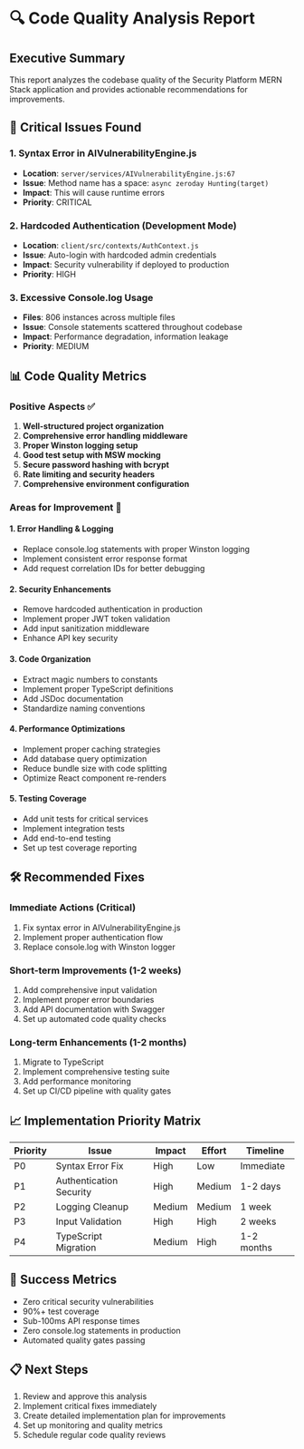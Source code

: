 # 🔍 Code Quality Analysis Report

## Executive Summary
This report analyzes the codebase quality of the Security Platform MERN Stack application and provides actionable recommendations for improvements.

## 🚨 Critical Issues Found

### 1. **Syntax Error in AIVulnerabilityEngine.js**
- **Location**: `server/services/AIVulnerabilityEngine.js:67`
- **Issue**: Method name has a space: `async zeroday Hunting(target)`
- **Impact**: This will cause runtime errors
- **Priority**: CRITICAL

### 2. **Hardcoded Authentication (Development Mode)**
- **Location**: `client/src/contexts/AuthContext.js`
- **Issue**: Auto-login with hardcoded admin credentials
- **Impact**: Security vulnerability if deployed to production
- **Priority**: HIGH

### 3. **Excessive Console.log Usage**
- **Files**: 806 instances across multiple files
- **Issue**: Console statements scattered throughout codebase
- **Impact**: Performance degradation, information leakage
- **Priority**: MEDIUM

## 📊 Code Quality Metrics

### Positive Aspects ✅
1. **Well-structured project organization**
2. **Comprehensive error handling middleware**
3. **Proper Winston logging setup**
4. **Good test setup with MSW mocking**
5. **Secure password hashing with bcrypt**
6. **Rate limiting and security headers**
7. **Comprehensive environment configuration**

### Areas for Improvement 🔧

#### 1. Error Handling & Logging
- Replace console.log statements with proper Winston logging
- Implement consistent error response format
- Add request correlation IDs for better debugging

#### 2. Security Enhancements
- Remove hardcoded authentication in production
- Implement proper JWT token validation
- Add input sanitization middleware
- Enhance API key security

#### 3. Code Organization
- Extract magic numbers to constants
- Implement proper TypeScript definitions
- Add JSDoc documentation
- Standardize naming conventions

#### 4. Performance Optimizations
- Implement proper caching strategies
- Add database query optimization
- Reduce bundle size with code splitting
- Optimize React component re-renders

#### 5. Testing Coverage
- Add unit tests for critical services
- Implement integration tests
- Add end-to-end testing
- Set up test coverage reporting

## 🛠 Recommended Fixes

### Immediate Actions (Critical)
1. Fix syntax error in AIVulnerabilityEngine.js
2. Implement proper authentication flow
3. Replace console.log with Winston logger

### Short-term Improvements (1-2 weeks)
1. Add comprehensive input validation
2. Implement proper error boundaries
3. Add API documentation with Swagger
4. Set up automated code quality checks

### Long-term Enhancements (1-2 months)
1. Migrate to TypeScript
2. Implement comprehensive testing suite
3. Add performance monitoring
4. Set up CI/CD pipeline with quality gates

## 📈 Implementation Priority Matrix

| Priority | Issue | Impact | Effort | Timeline |
|----------|-------|--------|--------|----------|
| P0 | Syntax Error Fix | High | Low | Immediate |
| P1 | Authentication Security | High | Medium | 1-2 days |
| P2 | Logging Cleanup | Medium | Medium | 1 week |
| P3 | Input Validation | High | High | 2 weeks |
| P4 | TypeScript Migration | Medium | High | 1-2 months |

## 🎯 Success Metrics
- Zero critical security vulnerabilities
- 90%+ test coverage
- Sub-100ms API response times
- Zero console.log statements in production
- Automated quality gates passing

## 📋 Next Steps
1. Review and approve this analysis
2. Implement critical fixes immediately
3. Create detailed implementation plan for improvements
4. Set up monitoring and quality metrics
5. Schedule regular code quality reviews